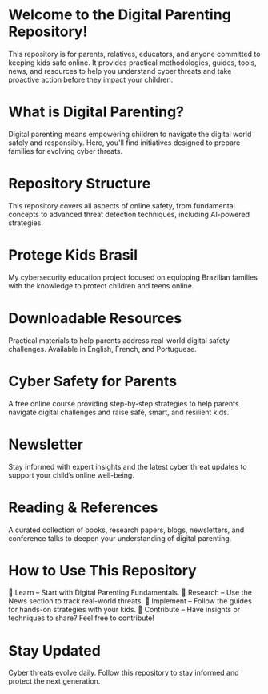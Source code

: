 # Welcome to the Digital Parenting Repository!
This repository is for parents, relatives, educators, and anyone committed to keeping kids safe online. It provides practical methodologies, guides, tools, news, and resources to help you understand cyber threats and take proactive action before they impact your children.

# What is Digital Parenting?
Digital parenting means empowering children to navigate the digital world safely and responsibly. Here, you'll find initiatives designed to prepare families for evolving cyber threats.

# Repository Structure
This repository covers all aspects of online safety, from fundamental concepts to advanced threat detection techniques, including AI-powered strategies.

# Protege Kids Brasil
My cybersecurity education project focused on equipping Brazilian families with the knowledge to protect children and teens online.

# Downloadable Resources
Practical materials to help parents address real-world digital safety challenges. Available in English, French, and Portuguese.

# Cyber Safety for Parents
A free online course providing step-by-step strategies to help parents navigate digital challenges and raise safe, smart, and resilient kids.

# Newsletter
Stay informed with expert insights and the latest cyber threat updates to support your child’s online well-being.

# Reading & References
A curated collection of books, research papers, blogs, newsletters, and conference talks to deepen your understanding of digital parenting.

# How to Use This Repository
🔹 Learn – Start with Digital Parenting Fundamentals.
🔹 Research – Use the News section to track real-world threats.
🔹 Implement – Follow the guides for hands-on strategies with your kids.
🔹 Contribute – Have insights or techniques to share? Feel free to contribute!

# Stay Updated
Cyber threats evolve daily. Follow this repository to stay informed and protect the next generation.
